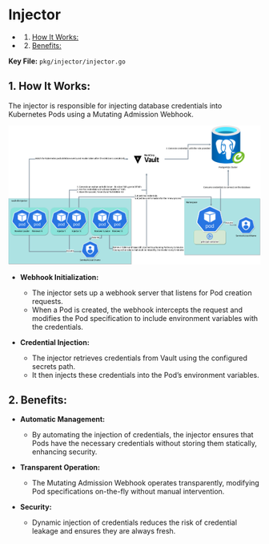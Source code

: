 # Injector

<!-- vscode-markdown-toc -->
* 1. [How It Works:](#HowItWorks:)
* 2. [Benefits:](#Benefits:)

<!-- vscode-markdown-toc-config
	numbering=true
	autoSave=true
	/vscode-markdown-toc-config -->
<!-- /vscode-markdown-toc -->

**Key File:** `pkg/injector/injector.go`

##  1. <a name='HowItWorks:'></a>How It Works:

The injector is responsible for injecting database credentials into Kubernetes Pods using a Mutating Admission Webhook.

![Diagram](images/vault-injector-schema.png)

- **Webhook Initialization:**
  - The injector sets up a webhook server that listens for Pod creation requests.
  - When a Pod is created, the webhook intercepts the request and modifies the Pod specification to include environment variables with the credentials.

- **Credential Injection:**
  - The injector retrieves credentials from Vault using the configured secrets path.
  - It then injects these credentials into the Pod’s environment variables.

##  2. <a name='Benefits:'></a>Benefits:

- **Automatic Management:**
  - By automating the injection of credentials, the injector ensures that Pods have the necessary credentials without storing them statically, enhancing security.

- **Transparent Operation:**
  - The Mutating Admission Webhook operates transparently, modifying Pod specifications on-the-fly without manual intervention.

- **Security:**
  - Dynamic injection of credentials reduces the risk of credential leakage and ensures they are always fresh.
